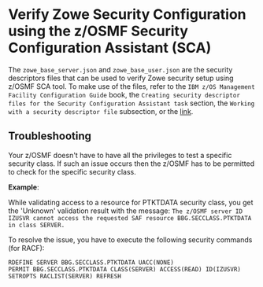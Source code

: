 # Verify Zowe Security Configuration using the z/OSMF Security Configuration Assistant (SCA)

The `zowe_base_server.json` and `zowe_base_user.json` are the security descriptors files that can
be used to verify Zowe security setup using z/OSMF SCA tool. To make use of the files, refer to the
`IBM z/OS Management Facility Configuration Guide` book, the `Creating security descriptor files for
the Security Configuration Assistant task` section, the `Working with a security descriptor file`
subsection, or the [link](https://www.ibm.com/docs/en/zos/2.5.0?topic=zmfcg-creating-security-descriptor-files-security-configuration-assistant-task).

## Troubleshooting

Your z/OSMF doesn't have to have all the privileges to test a specific security class. If such an issue
occurs then the z/OSMF has to be permitted to check for the specific security class.

**Example**:

While validating access to a resource for PTKTDATA security class, you get the 'Unknown' validation
result with the message:
`The z/OSMF server ID IZUSVR cannot access the requested SAF resource BBG.SECCLASS.PTKTDATA in class SERVER.`

To resolve the issue, you have to execute the following security commands (for RACF):
```
RDEFINE SERVER BBG.SECCLASS.PTKTDATA UACC(NONE)
PERMIT BBG.SECCLASS.PTKTDATA CLASS(SERVER) ACCESS(READ) ID(IZUSVR)
SETROPTS RACLIST(SERVER) REFRESH
```



